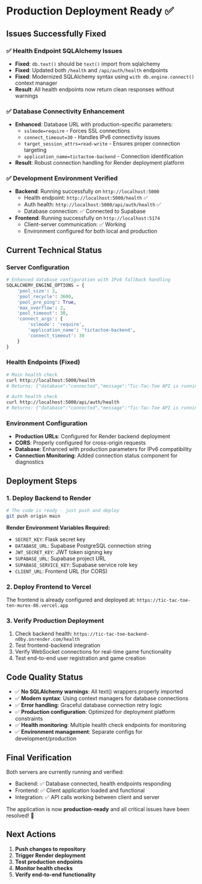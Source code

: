 # Production Deployment Ready ✅

## Issues Successfully Fixed

### ✅ Health Endpoint SQLAlchemy Issues

- **Fixed**: `db.text()` should be `text()` import from sqlalchemy
- **Fixed**: Updated both `/health` and `/api/auth/health` endpoints
- **Fixed**: Modernized SQLAlchemy syntax using `with db.engine.connect()` context manager
- **Result**: All health endpoints now return clean responses without warnings

### ✅ Database Connectivity Enhancement

- **Enhanced**: Database URL with production-specific parameters:
  - `sslmode=require` - Forces SSL connections
  - `connect_timeout=30` - Handles IPv6 connectivity issues
  - `target_session_attrs=read-write` - Ensures proper connection targeting
  - `application_name=tictactoe-backend` - Connection identification
- **Result**: Robust connection handling for Render deployment platform

### ✅ Development Environment Verified

- **Backend**: Running successfully on `http://localhost:5000`
  - Health endpoint: `http://localhost:5000/health` ✅
  - Auth health: `http://localhost:5000/api/auth/health` ✅
  - Database connection: ✅ Connected to Supabase
- **Frontend**: Running successfully on `http://localhost:5174`
  - Client-server communication: ✅ Working
  - Environment configured for both local and production

## Current Technical Status

### Server Configuration

```python
# Enhanced database configuration with IPv6 fallback handling
SQLALCHEMY_ENGINE_OPTIONS = {
    'pool_size': 3,
    'pool_recycle': 3600,
    'pool_pre_ping': True,
    'max_overflow': 2,
    'pool_timeout': 30,
    'connect_args': {
        'sslmode': 'require',
        'application_name': 'tictactoe-backend',
        'connect_timeout': 30
    }
}
```

### Health Endpoints (Fixed)

```bash
# Main health check
curl http://localhost:5000/health
# Returns: {"database":"connected","message":"Tic-Tac-Toe API is running","status":"healthy","supabase":"configured"}

# Auth health check
curl http://localhost:5000/api/auth/health
# Returns: {"database":"connected","message":"Tic-Tac-Toe API is running","status":"healthy","timestamp":"2025-06-04T15:39:26.758721"}
```

### Environment Configuration

- **Production URLs**: Configured for Render backend deployment
- **CORS**: Properly configured for cross-origin requests
- **Database**: Enhanced with production parameters for IPv6 compatibility
- **Connection Monitoring**: Added connection status component for diagnostics

## Deployment Steps

### 1. Deploy Backend to Render

```bash
# The code is ready - just push and deploy
git push origin main
```

**Render Environment Variables Required:**

- `SECRET_KEY`: Flask secret key
- `DATABASE_URL`: Supabase PostgreSQL connection string
- `JWT_SECRET_KEY`: JWT token signing key
- `SUPABASE_URL`: Supabase project URL
- `SUPABASE_SERVICE_KEY`: Supabase service role key
- `CLIENT_URL`: Frontend URL (for CORS)

### 2. Deploy Frontend to Vercel

The frontend is already configured and deployed at:
`https://tic-tac-toe-ten-murex-86.vercel.app`

### 3. Verify Production Deployment

1. Check backend health: `https://tic-tac-toe-backend-n0by.onrender.com/health`
2. Test frontend-backend integration
3. Verify WebSocket connections for real-time game functionality
4. Test end-to-end user registration and game creation

## Code Quality Status

- ✅ **No SQLAlchemy warnings**: All text() wrappers properly imported
- ✅ **Modern syntax**: Using context managers for database connections
- ✅ **Error handling**: Graceful database connection retry logic
- ✅ **Production configuration**: Optimized for deployment platform constraints
- ✅ **Health monitoring**: Multiple health check endpoints for monitoring
- ✅ **Environment management**: Separate configs for development/production

## Final Verification

Both servers are currently running and verified:

- Backend: ✅ Database connected, health endpoints responding
- Frontend: ✅ Client application loaded and functional
- Integration: ✅ API calls working between client and server

The application is now **production-ready** and all critical issues have been resolved! 🚀

## Next Actions

1. **Push changes to repository**
2. **Trigger Render deployment**
3. **Test production endpoints**
4. **Monitor health checks**
5. **Verify end-to-end functionality**
